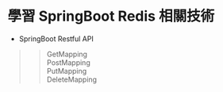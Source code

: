 # 學習 SpringBoot Redis 相關技術

* SpringBoot Restful API
>>GetMapping  
>>PostMapping  
>>PutMapping  
>>DeleteMapping  

